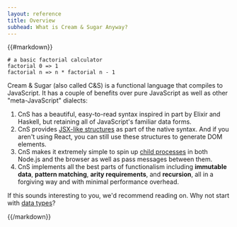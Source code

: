 ```yaml
---
layout: reference
title: Overview
subhead: What is Cream & Sugar Anyway?
---
```


{{#markdown}}

```
# a basic factorial calculator
factorial 0 => 1
factorial n => n * factorial n - 1
```

Cream & Sugar (also called C&S) is a functional language that compiles to JavaScript. It has a couple of benefits over pure JavaScript as well as other "meta-JavaScript" dialects:

1. CnS has a beautiful, easy-to-read syntax inspired in part by Elixir and Haskell, but retaining all of JavaScript's familiar data forms.
2. CnS provides [JSX-like structures](/reference/creamml/) as part of the native syntax. And if you aren't using React, you can still use these structures to generate DOM elements.
3. CnS makes it extremely simple to spin up [child processes](/reference/processes/) in both Node.js and the browser as well as pass messages between them.
4. CnS implements all the best parts of functionalism including **immutable data**, **pattern matching**, **arity requirements**, and **recursion**, all in a forgiving way and with minimal performance overhead.

If this sounds interesting to you, we'd recommend reading on. Why not start with [data types](/reference/data-types/)?

{{/markdown}}
